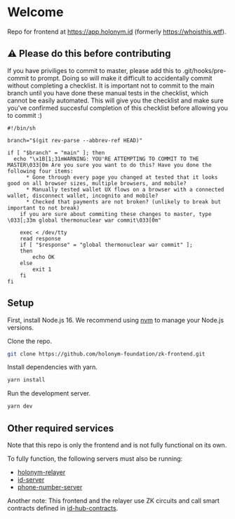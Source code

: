 # Welcome
Repo for frontend at https://app.holonym.id (formerly https://whoisthis.wtf).

## ⚠️ Please do this before contributing
If you have priviliges to commit to master, please add this to .git/hooks/pre-commit to prompt. Doing so will make it difficult to accidentally commit without completing a checklist. It is important not to commit to the main branch until you have done these manual tests in the checklist, which cannot be easily automated. This will give you the checklist and make sure you've confirmed succesful completion of this checklist before allowing you to commit :)
```
#!/bin/sh

branch="$(git rev-parse --abbrev-ref HEAD)"

if [ "$branch" = "main" ]; then
  echo "\x1B[1;31mWARNING: YOU'RE ATTEMPTING TO COMMIT TO THE MASTER\033[0m Are you sure you want to do this? Have you done the following four items:
	  * Gone through every page you changed at tested that it looks good on all browser sizes, multiple browsers, and mobile?
	  * Manually tested wallet UX flows on a browser with a connected wallet, disconnect wallet, incognito and mobile?
	  * Checked that payments are not broken? (unlikely to break but important to not break)
	if you are sure about commiting these changes to master, type \033[;33m global thermonuclear war commit\033[0m"

	exec < /dev/tty
	read response
	if [ "$response" = "global thermonuclear war commit" ];
	then
		echo OK
	else 
		exit 1
	fi
fi
```

## Setup

First, install Node.js 16. We recommend using [nvm](https://github.com/nvm-sh/nvm) to manage your Node.js versions.

Clone the repo.

```bash
git clone https://github.com/holonym-foundation/zk-frontend.git
```

Install dependencies with yarn.

```bash
yarn install
```

Run the development server.

```bash
yarn dev
```

## Other required services

Note that this repo is only the frontend and is not fully functional on its own. 

To fully function, the following servers must also be running:
- [holonym-relayer](https://github.com/holonym-foundation/holonym-relayer)
- [id-server](https://github.com/holonym-foundation/id-server)
- [phone-number-server](https://github.com/holonym-foundation/phone-number-server)

Another note: This frontend and the relayer use ZK circuits and call smart contracts defined in [id-hub-contracts](https://github.com/holonym-foundation/id-hub-contracts/).
